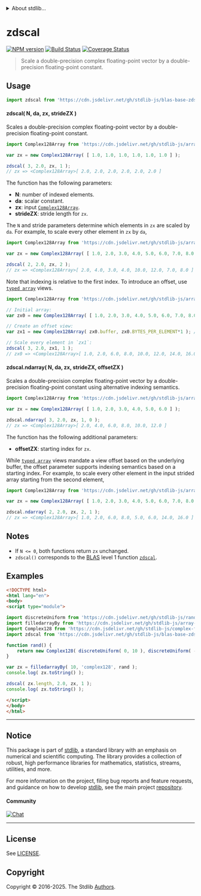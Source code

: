 <!--

@license Apache-2.0

Copyright (c) 2025 The Stdlib Authors.

Licensed under the Apache License, Version 2.0 (the "License");
you may not use this file except in compliance with the License.
You may obtain a copy of the License at

   http://www.apache.org/licenses/LICENSE-2.0

Unless required by applicable law or agreed to in writing, software
distributed under the License is distributed on an "AS IS" BASIS,
WITHOUT WARRANTIES OR CONDITIONS OF ANY KIND, either express or implied.
See the License for the specific language governing permissions and
limitations under the License.

-->


<details>
  <summary>
    About stdlib...
  </summary>
  <p>We believe in a future in which the web is a preferred environment for numerical computation. To help realize this future, we've built stdlib. stdlib is a standard library, with an emphasis on numerical and scientific computation, written in JavaScript (and C) for execution in browsers and in Node.js.</p>
  <p>The library is fully decomposable, being architected in such a way that you can swap out and mix and match APIs and functionality to cater to your exact preferences and use cases.</p>
  <p>When you use stdlib, you can be absolutely certain that you are using the most thorough, rigorous, well-written, studied, documented, tested, measured, and high-quality code out there.</p>
  <p>To join us in bringing numerical computing to the web, get started by checking us out on <a href="https://github.com/stdlib-js/stdlib">GitHub</a>, and please consider <a href="https://opencollective.com/stdlib">financially supporting stdlib</a>. We greatly appreciate your continued support!</p>
</details>

# zdscal

[![NPM version][npm-image]][npm-url] [![Build Status][test-image]][test-url] [![Coverage Status][coverage-image]][coverage-url] <!-- [![dependencies][dependencies-image]][dependencies-url] -->

> Scale a double-precision complex floating-point vector by a double-precision floating-point constant.



<section class="usage">

## Usage

```javascript
import zdscal from 'https://cdn.jsdelivr.net/gh/stdlib-js/blas-base-zdscal@esm/index.mjs';
```

#### zdscal( N, da, zx, strideZX )

Scales a double-precision complex floating-point vector by a double-precision floating-point constant.

```javascript
import Complex128Array from 'https://cdn.jsdelivr.net/gh/stdlib-js/array-complex128@esm/index.mjs';

var zx = new Complex128Array( [ 1.0, 1.0, 1.0, 1.0, 1.0, 1.0 ] );

zdscal( 3, 2.0, zx, 1 );
// zx => <Complex128Array>[ 2.0, 2.0, 2.0, 2.0, 2.0, 2.0 ]
```

The function has the following parameters:

-   **N**: number of indexed elements.
-   **da**: scalar constant.
-   **zx**: input [`Complex128Array`][@stdlib/array/complex128].
-   **strideZX**: stride length for `zx`.

The `N` and stride parameters determine which elements in `zx` are scaled by `da`. For example, to scale every other element in `zx` by `da`,

```javascript
import Complex128Array from 'https://cdn.jsdelivr.net/gh/stdlib-js/array-complex128@esm/index.mjs';

var zx = new Complex128Array( [ 1.0, 2.0, 3.0, 4.0, 5.0, 6.0, 7.0, 8.0 ] );

zdscal( 2, 2.0, zx, 2 );
// zx => <Complex128Array>[ 2.0, 4.0, 3.0, 4.0, 10.0, 12.0, 7.0, 8.0 ]
```

Note that indexing is relative to the first index. To introduce an offset, use [`typed array`][mdn-typed-array] views.

<!-- eslint-disable stdlib/capitalized-comments -->

```javascript
import Complex128Array from 'https://cdn.jsdelivr.net/gh/stdlib-js/array-complex128@esm/index.mjs';

// Initial array:
var zx0 = new Complex128Array( [ 1.0, 2.0, 3.0, 4.0, 5.0, 6.0, 7.0, 8.0 ] );

// Create an offset view:
var zx1 = new Complex128Array( zx0.buffer, zx0.BYTES_PER_ELEMENT*1 ); // start at 2nd element

// Scale every element in `zx1`:
zdscal( 3, 2.0, zx1, 1 );
// zx0 => <Complex128Array>[ 1.0, 2.0, 6.0, 8.0, 10.0, 12.0, 14.0, 16.0 ]
```

#### zdscal.ndarray( N, da, zx, strideZX, offsetZX )

Scales a double-precision complex floating-point vector by a double-precision floating-point constant using alternative indexing semantics.

```javascript
import Complex128Array from 'https://cdn.jsdelivr.net/gh/stdlib-js/array-complex128@esm/index.mjs';

var zx = new Complex128Array( [ 1.0, 2.0, 3.0, 4.0, 5.0, 6.0 ] );

zdscal.ndarray( 3, 2.0, zx, 1, 0 );
// zx => <Complex128Array>[ 2.0, 4.0, 6.0, 8.0, 10.0, 12.0 ]
```

The function has the following additional parameters:

-   **offsetZX**: starting index for `zx`.

While [`typed array`][mdn-typed-array] views mandate a view offset based on the underlying buffer, the offset parameter supports indexing semantics based on a starting index. For example, to scale every other element in the input strided array starting from the second element,

```javascript
import Complex128Array from 'https://cdn.jsdelivr.net/gh/stdlib-js/array-complex128@esm/index.mjs';

var zx = new Complex128Array( [ 1.0, 2.0, 3.0, 4.0, 5.0, 6.0, 7.0, 8.0 ] );

zdscal.ndarray( 2, 2.0, zx, 2, 1 );
// zx => <Complex128Array>[ 1.0, 2.0, 6.0, 8.0, 5.0, 6.0, 14.0, 16.0 ]
```

</section>

<!-- /.usage -->

<section class="notes">

## Notes

-   If `N <= 0`, both functions return `zx` unchanged.
-   `zdscal()` corresponds to the [BLAS][blas] level 1 function [`zdscal`][zdscal].

</section>

<!-- /.notes -->

<section class="examples">

## Examples

<!-- eslint no-undef: "error" -->

```html
<!DOCTYPE html>
<html lang="en">
<body>
<script type="module">

import discreteUniform from 'https://cdn.jsdelivr.net/gh/stdlib-js/random-base-discrete-uniform@esm/index.mjs';
import filledarrayBy from 'https://cdn.jsdelivr.net/gh/stdlib-js/array-filled-by@esm/index.mjs';
import Complex128 from 'https://cdn.jsdelivr.net/gh/stdlib-js/complex-float64-ctor@esm/index.mjs';
import zdscal from 'https://cdn.jsdelivr.net/gh/stdlib-js/blas-base-zdscal@esm/index.mjs';

function rand() {
    return new Complex128( discreteUniform( 0, 10 ), discreteUniform( -5, 5 ) );
}

var zx = filledarrayBy( 10, 'complex128', rand );
console.log( zx.toString() );

zdscal( zx.length, 2.0, zx, 1 );
console.log( zx.toString() );

</script>
</body>
</html>
```

</section>

<!-- /.examples -->

<!-- Section for related `stdlib` packages. Do not manually edit this section, as it is automatically populated. -->

<section class="related">

</section>

<!-- /.related -->

<!-- Section for all links. Make sure to keep an empty line after the `section` element and another before the `/section` close. -->


<section class="main-repo" >

* * *

## Notice

This package is part of [stdlib][stdlib], a standard library with an emphasis on numerical and scientific computing. The library provides a collection of robust, high performance libraries for mathematics, statistics, streams, utilities, and more.

For more information on the project, filing bug reports and feature requests, and guidance on how to develop [stdlib][stdlib], see the main project [repository][stdlib].

#### Community

[![Chat][chat-image]][chat-url]

---

## License

See [LICENSE][stdlib-license].


## Copyright

Copyright &copy; 2016-2025. The Stdlib [Authors][stdlib-authors].

</section>

<!-- /.stdlib -->

<!-- Section for all links. Make sure to keep an empty line after the `section` element and another before the `/section` close. -->

<section class="links">

[npm-image]: http://img.shields.io/npm/v/@stdlib/blas-base-zdscal.svg
[npm-url]: https://npmjs.org/package/@stdlib/blas-base-zdscal

[test-image]: https://github.com/stdlib-js/blas-base-zdscal/actions/workflows/test.yml/badge.svg?branch=main
[test-url]: https://github.com/stdlib-js/blas-base-zdscal/actions/workflows/test.yml?query=branch:main

[coverage-image]: https://img.shields.io/codecov/c/github/stdlib-js/blas-base-zdscal/main.svg
[coverage-url]: https://codecov.io/github/stdlib-js/blas-base-zdscal?branch=main

<!--

[dependencies-image]: https://img.shields.io/david/stdlib-js/blas-base-zdscal.svg
[dependencies-url]: https://david-dm.org/stdlib-js/blas-base-zdscal/main

-->

[chat-image]: https://img.shields.io/gitter/room/stdlib-js/stdlib.svg
[chat-url]: https://app.gitter.im/#/room/#stdlib-js_stdlib:gitter.im

[stdlib]: https://github.com/stdlib-js/stdlib

[stdlib-authors]: https://github.com/stdlib-js/stdlib/graphs/contributors

[umd]: https://github.com/umdjs/umd
[es-module]: https://developer.mozilla.org/en-US/docs/Web/JavaScript/Guide/Modules

[deno-url]: https://github.com/stdlib-js/blas-base-zdscal/tree/deno
[deno-readme]: https://github.com/stdlib-js/blas-base-zdscal/blob/deno/README.md
[umd-url]: https://github.com/stdlib-js/blas-base-zdscal/tree/umd
[umd-readme]: https://github.com/stdlib-js/blas-base-zdscal/blob/umd/README.md
[esm-url]: https://github.com/stdlib-js/blas-base-zdscal/tree/esm
[esm-readme]: https://github.com/stdlib-js/blas-base-zdscal/blob/esm/README.md
[branches-url]: https://github.com/stdlib-js/blas-base-zdscal/blob/main/branches.md

[stdlib-license]: https://raw.githubusercontent.com/stdlib-js/blas-base-zdscal/main/LICENSE

[blas]: http://www.netlib.org/blas

[zdscal]: https://www.netlib.org/lapack/explore-html/d2/de8/group__scal_ga40d50a435a5fcf16cf41fa80d746819f.html#ga40d50a435a5fcf16cf41fa80d746819f

[mdn-typed-array]: https://developer.mozilla.org/en-US/docs/Web/JavaScript/Reference/Global_Objects/TypedArray

[@stdlib/array/complex128]: https://github.com/stdlib-js/array-complex128/tree/esm

</section>

<!-- /.links -->

